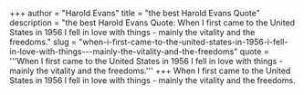 +++
author = "Harold Evans"
title = "the best Harold Evans Quote"
description = "the best Harold Evans Quote: When I first came to the United States in 1956 I fell in love with things - mainly the vitality and the freedoms."
slug = "when-i-first-came-to-the-united-states-in-1956-i-fell-in-love-with-things---mainly-the-vitality-and-the-freedoms"
quote = '''When I first came to the United States in 1956 I fell in love with things - mainly the vitality and the freedoms.'''
+++
When I first came to the United States in 1956 I fell in love with things - mainly the vitality and the freedoms.
